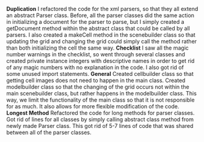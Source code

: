 **Duplication**
I refactored the code for the xml parsers, so that they
all extend an abstract Parser class. Before, all the parser classes
did the same action in initializing a document for the parser to parse, but
I simply created a getDocument method within the abstract class that could be called
by all parsers. I also created a makeCell method in the scenebuilder class so that
updating the grid and changing the grid could simply call the method rather than both 
initializing the cell the same way.
**Checklist**
I saw all the magic number warnings in the checklist, so went through several classes and created
private instance integers with descriptive names in order to get rid of any magic numbers
with no explanation in the code. I also got rid of some unused import statements.
**General**
Created cellbuilder class so that getting cell images does not need to happen 
in the main class. Created modelbuilder class so that the changing of the grid occurs not within the
main scenebuilder class, but rather happens in the modelbuilder class. This way, we limit
the functionality of the main class so that it is not responsible for as much. It also allows for more flexible modification 
of the code.
**Longest Method**
 Refactored the code for long methods for parser classes. Got rid of lines for all classes by simply calling
 abstract class method from newly made Parser class. This got rid of 5-7 lines of code that was shared between all of the
 parser classes. 